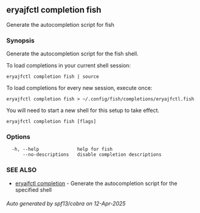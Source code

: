 ## eryajfctl completion fish

Generate the autocompletion script for fish

### Synopsis

Generate the autocompletion script for the fish shell.

To load completions in your current shell session:

	eryajfctl completion fish | source

To load completions for every new session, execute once:

	eryajfctl completion fish > ~/.config/fish/completions/eryajfctl.fish

You will need to start a new shell for this setup to take effect.


```
eryajfctl completion fish [flags]
```

### Options

```
  -h, --help              help for fish
      --no-descriptions   disable completion descriptions
```

### SEE ALSO

* [eryajfctl completion](eryajfctl_completion.md)	 - Generate the autocompletion script for the specified shell

###### Auto generated by spf13/cobra on 12-Apr-2025
